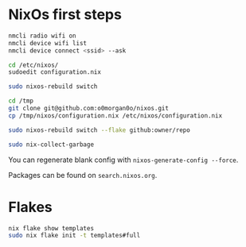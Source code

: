 # NixOs first steps

```bash
nmcli radio wifi on
nmcli device wifi list
nmcli device connect <ssid> --ask

cd /etc/nixos/
sudoedit configuration.nix

sudo nixos-rebuild switch

cd /tmp
git clone git@github.com:o0morgan0o/nixos.git
cp /tmp/nixos/configuration.nix /etc/nixos/configuration.nix

sudo nixos-rebuild switch --flake github:owner/repo

sudo nix-collect-garbage
```

You can regenerate blank config with `nixos-generate-config --force`.

Packages can be found on `search.nixos.org`.

# Flakes

```bash
nix flake show templates
sudo nix flake init -t templates#full
```
